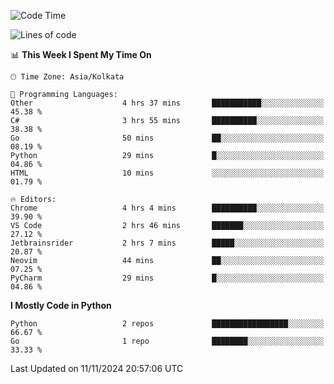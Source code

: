 <!--START_SECTION:waka-->
![Code Time](http://img.shields.io/badge/Code%20Time-386%20hrs%2046%20mins-blue)

![Lines of code](https://img.shields.io/badge/From%20Hello%20World%20I%27ve%20Written-387%20lines%20of%20code-blue)

📊 **This Week I Spent My Time On** 

```text
🕑︎ Time Zone: Asia/Kolkata

💬 Programming Languages: 
Other                    4 hrs 37 mins       ███████████░░░░░░░░░░░░░░   45.38 % 
C#                       3 hrs 55 mins       ██████████░░░░░░░░░░░░░░░   38.38 % 
Go                       50 mins             ██░░░░░░░░░░░░░░░░░░░░░░░   08.19 % 
Python                   29 mins             █░░░░░░░░░░░░░░░░░░░░░░░░   04.86 % 
HTML                     10 mins             ░░░░░░░░░░░░░░░░░░░░░░░░░   01.79 % 

🔥 Editors: 
Chrome                   4 hrs 4 mins        ██████████░░░░░░░░░░░░░░░   39.90 % 
VS Code                  2 hrs 46 mins       ███████░░░░░░░░░░░░░░░░░░   27.12 % 
Jetbrainsrider           2 hrs 7 mins        █████░░░░░░░░░░░░░░░░░░░░   20.87 % 
Neovim                   44 mins             ██░░░░░░░░░░░░░░░░░░░░░░░   07.25 % 
PyCharm                  29 mins             █░░░░░░░░░░░░░░░░░░░░░░░░   04.86 % 
```

**I Mostly Code in Python** 

```text
Python                   2 repos             █████████████████░░░░░░░░   66.67 % 
Go                       1 repo              ████████░░░░░░░░░░░░░░░░░   33.33 % 
```




 Last Updated on 11/11/2024 20:57:06 UTC
<!--END_SECTION:waka-->

